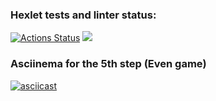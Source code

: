 ### Hexlet tests and linter status:
[![Actions Status](https://github.com/danikirillov/java-project-61/actions/workflows/hexlet-check.yml/badge.svg)](https://github.com/danikirillov/java-project-61/actions)
<a href="https://codeclimate.com/github/danikirillov/java-project-61/maintainability"><img src="https://api.codeclimate.com/v1/badges/6c36ae480bf518e554a2/maintainability" /></a>

### Asciinema for the 5th step (Even game)
[![asciicast](https://asciinema.org/a/lzaODwHmNdcYHjcygtHDZY3tP.svg)](https://asciinema.org/a/lzaODwHmNdcYHjcygtHDZY3tP)

